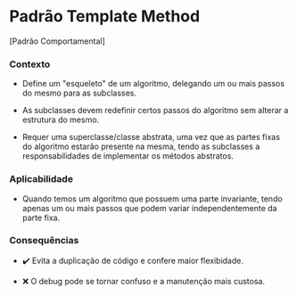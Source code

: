 # Padrão Template Method

[Padrão Comportamental]

<h3>Contexto</h3>

- Define um "esqueleto" de um algoritmo, delegando um ou mais passos do mesmo para as subclasses.

- As subclasses devem redefinir certos passos do algoritmo sem alterar a estrutura do mesmo.

- Requer uma superclasse/classe abstrata, uma vez que as partes fixas do algoritmo estarão presente na mesma, tendo as subclasses a responsabilidades de implementar os métodos abstratos.

<h3>Aplicabilidade</h3>

- Quando temos um algoritmo que possuem uma parte invariante, tendo apenas um ou mais passos que podem variar independentemente da parte fixa.

<h3>Consequências</h3>

- :heavy_check_mark: Evita a duplicação de código e confere maior flexibidade.

- :x: O debug pode se tornar confuso e a manutenção mais custosa.